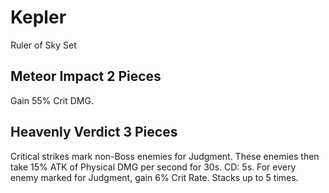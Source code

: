 # Kepler

Ruler of Sky Set

## Meteor Impact 2 Pieces

Gain 55% Crit DMG.

## Heavenly Verdict 3 Pieces

Critical strikes mark non-Boss enemies for Judgment. These enemies then take 15% ATK of Physical DMG per second for 30s. CD: 5s. For every enemy marked for Judgment, gain 6% Crit Rate. Stacks up to 5 times.
